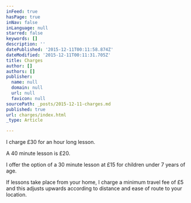 ```yaml
---
inFeed: true
hasPage: true
inNav: false
inLanguage: null
starred: false
keywords: []
description: ''
datePublished: '2015-12-11T00:11:58.874Z'
dateModified: '2015-12-11T00:11:31.705Z'
title: Charges
author: []
authors: []
publisher:
  name: null
  domain: null
  url: null
  favicon: null
sourcePath: _posts/2015-12-11-charges.md
published: true
url: charges/index.html
_type: Article

---
```

I charge £30 for an hour long lesson.

A 40 minute lesson is £20\.

I offer the option of a 30 minute lesson at £15 for children under 7 years of age.

If lessons take place from your home, I charge a minimum travel fee of £5 and this adjusts upwards according to distance and ease of route to your location.